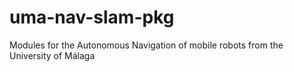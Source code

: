 uma-nav-slam-pkg
================

Modules for the Autonomous Navigation of mobile robots from the University of Málaga

